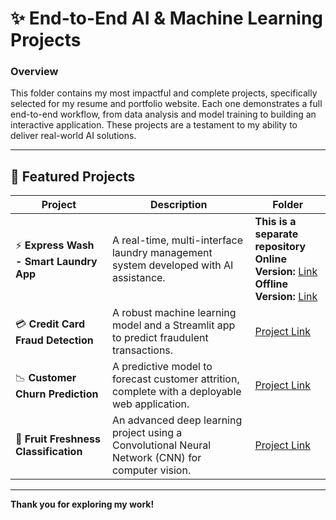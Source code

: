 # ✨ End-to-End AI & Machine Learning Projects

### Overview
This folder contains my most impactful and complete projects, specifically selected for my resume and portfolio website. Each one demonstrates a full end-to-end workflow, from data analysis and model training to building an interactive application. These projects are a testament to my ability to deliver real-world AI solutions.

---

## 🌟 Featured Projects

| Project | Description | Folder |
|---------|-------------|--------|
| ⚡ **Express Wash - Smart Laundry App** | A real-time, multi-interface laundry management system developed with AI assistance. | **This is a separate repository** <br> **Online Version:** [Link](https://github.com/AkshayBhujbal1995/ExpressWash-Desktop-Version-Online-System)<br>**Offline Version:** [Link](https://github.com/AkshayBhujbal1995/ExpressWash-Desktop-Version-Offline-System) |
| 💳 **Credit Card Fraud Detection** | A robust machine learning model and a Streamlit app to predict fraudulent transactions. | [Project Link](Credit-Card-Fraud-Detection) |
| 📉 **Customer Churn Prediction** | A predictive model to forecast customer attrition, complete with a deployable web application. | [Project Link](Customer-Churn-Prediction) |
| 🍎 **Fruit Freshness Classification** | An advanced deep learning project using a Convolutional Neural Network (CNN) for computer vision. | [Project Link](Fruit-Freshness-Classification) |

---
**Thank you for exploring my work!**
